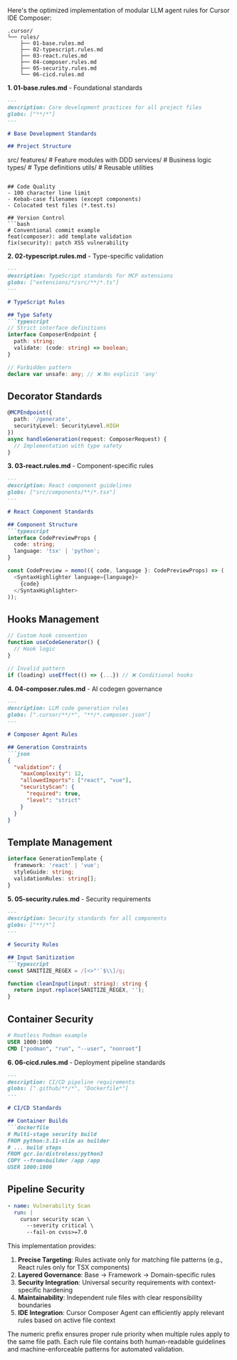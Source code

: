 Here's the optimized implementation of modular LLM agent rules for Cursor IDE Composer:

```
.cursor/
└── rules/
    ├── 01-base.rules.md
    ├── 02-typescript.rules.md
    ├── 03-react.rules.md
    ├── 04-composer.rules.md
    ├── 05-security.rules.md
    └── 06-cicd.rules.md
```

**1. 01-base.rules.md** - Foundational standards
```markdown
---
description: Core development practices for all project files
globs: ["**/*"]
---

# Base Development Standards

## Project Structure
```
src/
  features/    # Feature modules with DDD
  services/    # Business logic
  types/       # Type definitions
  utils/       # Reusable utilities
```

## Code Quality
- 100 character line limit
- Kebab-case filenames (except components)
- Colocated test files (*.test.ts)

## Version Control
```bash
# Conventional commit example
feat(composer): add template validation
fix(security): patch XSS vulnerability
```

**2. 02-typescript.rules.md** - Type-specific validation
```markdown
---
description: TypeScript standards for MCP extensions
globs: ["extensions/*/src/**/*.ts"]
---

# TypeScript Rules

## Type Safety
```typescript
// Strict interface definitions
interface ComposerEndpoint {
  path: string;
  validate: (code: string) => boolean;
}

// Forbidden pattern
declare var unsafe: any; // ❌ No explicit 'any'
```

## Decorator Standards
```typescript
@MCPEndpoint({
  path: '/generate',
  securityLevel: SecurityLevel.HIGH
})
async handleGeneration(request: ComposerRequest) {
  // Implementation with type safety
}
```

**3. 03-react.rules.md** - Component-specific rules
```markdown
---
description: React component guidelines
globs: ["src/components/**/*.tsx"]
---

# React Component Standards

## Component Structure
```typescript
interface CodePreviewProps {
  code: string;
  language: 'tsx' | 'python';
}

const CodePreview = memo(({ code, language }: CodePreviewProps) => (
  <SyntaxHighlighter language={language}>
    {code}
  </SyntaxHighlighter>
));
```

## Hooks Management
```typescript
// Custom hook convention
function useCodeGenerator() {
  // Hook logic
}

// Invalid pattern
if (loading) useEffect(() => {...}) // ❌ Conditional hooks
```

**4. 04-composer.rules.md** - AI codegen governance
```markdown
---
description: LLM code generation rules
globs: [".cursor/**/*", "**/*.composer.json"]
---

# Composer Agent Rules

## Generation Constraints
```json
{
  "validation": {
    "maxComplexity": 12,
    "allowedImports": ["react", "vue"],
    "securityScan": {
      "required": true,
      "level": "strict"
    }
  }
}
```

## Template Management
```typescript
interface GenerationTemplate {
  framework: 'react' | 'vue';
  styleGuide: string;
  validationRules: string[];
}
```

**5. 05-security.rules.md** - Security requirements
```markdown
---
description: Security standards for all components
globs: ["**/*"]
---

# Security Rules

## Input Sanitization
```typescript
const SANITIZE_REGEX = /[<>"'`$\\]/g;

function cleanInput(input: string): string {
  return input.replace(SANITIZE_REGEX, '');
}
```

## Container Security
```dockerfile
# Rootless Podman example
USER 1000:1000
CMD ["podman", "run", "--user", "nonroot"]
```

**6. 06-cicd.rules.md** - Deployment pipeline standards
```markdown
---
description: CI/CD pipeline requirements
globs: [".github/**/*", "Dockerfile*"]
---

# CI/CD Standards

## Container Builds
```dockerfile
# Multi-stage security build
FROM python:3.11-slim as builder
# ... build steps
FROM gcr.io/distroless/python3
COPY --from=builder /app /app
USER 1000:1000
```

## Pipeline Security
```yaml
- name: Vulnerability Scan
  run: |
    cursor security scan \
      --severity critical \
      --fail-on cvss>=7.0
```

This implementation provides:

1. **Precise Targeting**: Rules activate only for matching file patterns (e.g., React rules only for TSX components)
2. **Layered Governance**: Base → Framework → Domain-specific rules
3. **Security Integration**: Universal security requirements with context-specific hardening
4. **Maintainability**: Independent rule files with clear responsibility boundaries
5. **IDE Integration**: Cursor Composer Agent can efficiently apply relevant rules based on active file context

The numeric prefix ensures proper rule priority when multiple rules apply to the same file path. Each rule file contains both human-readable guidelines and machine-enforceable patterns for automated validation.

